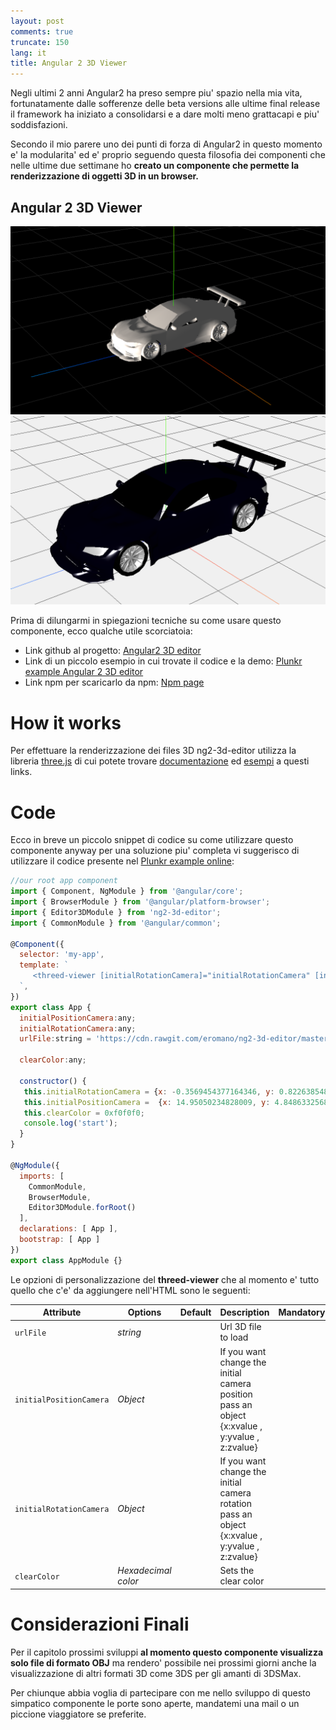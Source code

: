 ```yaml
---
layout: post
comments: true
truncate: 150
lang: it
title: Angular 2 3D Viewer
---
```

Negli ultimi 2 anni Angular2 ha preso sempre piu' spazio nella mia vita, fortunatamente dalle sofferenze delle beta versions alle ultime final release il framework ha iniziato a consolidarsi e a dare molti meno grattacapi e piu' soddisfazioni.

Secondo il mio parere uno dei punti di forza di Angular2 in questo momento e' la modularita' ed e' proprio seguendo questa filosofia dei componenti che nelle ultime due settimane ho **creato un componente che permette la renderizzazione di oggetti 3D in un browser.**

<div id="gallery">
    <h2>Angular 2 3D Viewer</h2>
    <div class="row">
        <article class="6u 12u$(xsmall) work-item">
            <a href="/images/ng2-3d-editor/ScreenShot1.png" class="image fit thumb"><img src="/images/ng2-3d-editor/ScreenShot1.png" alt="3d viewer angular 2" /></a>
        </article>
            <article class="6u 12u$(xsmall) work-item">
                <a href="/images/ng2-3d-editor/ScreenShot2.png" class="image fit thumb"><img src="/images/ng2-3d-editor/ScreenShot2.png" alt="3d viewer angular 2" /></a>
            </article>
        </div>
</div>

Prima di dilungarmi in spiegazioni tecniche su come usare questo componente, ecco qualche utile scorciatoia:

* Link github al progetto: [Angular2 3D editor](https://github.com/eromano/ng2-3d-editor)
* Link di un piccolo esempio in cui trovate il codice e la demo: [Plunkr example Angular 2 3D editor](https://plnkr.co/edit/I4lIyA?p=preview)
* Link npm per scaricarlo da npm: [Npm page](https://www.google.co.uk/webhp?sourceid=chrome-instant&ion=1&espv=2&ie=UTF-8#q=ng2%203d%20editor%20npm)

# How it works

Per effettuare la renderizzazione dei files 3D ng2-3d-editor utilizza la libreria [three.js](https://threejs.org) di cui potete trovare [documentazione](https://threejs.org/docs/index.html#Manual/Introduction/Creating_a_scene) ed [esempi](https://threejs.org/examples/) a questi links.

# Code

Ecco in breve un piccolo snippet di codice su come utilizzare questo componente anyway per una soluzione piu' completa vi suggerisco di utilizzare il codice presente nel [Plunkr example online](https://plnkr.co/edit/I4lIyA?p=preview):

```javascript
//our root app component
import { Component, NgModule } from '@angular/core';
import { BrowserModule } from '@angular/platform-browser';
import { Editor3DModule } from 'ng2-3d-editor';
import { CommonModule } from '@angular/common';

@Component({
  selector: 'my-app',
  template: `
     <threed-viewer [initialRotationCamera]="initialRotationCamera" [initialPositionCamera]="initialPositionCamera" [urlFile]="urlFile" [clearColor]="clearColor"></threed-viewer>
  `,
})
export class App {
  initialPositionCamera:any;
  initialRotationCamera:any;
  urlFile:string = 'https://cdn.rawgit.com/eromano/ng2-3d-editor/master/examples/obj/car/car.obj';

  clearColor:any;

  constructor() {
   this.initialRotationCamera = {x: -0.3569454377164346, y: 0.8226385481329694, z: 0.2668119404891661};
   this.initialPositionCamera =  {x: 14.95050234828009, y: 4.848633256815587, z: 13.0018215134665};
   this.clearColor = 0xf0f0f0;
   console.log('start');
  }
}

@NgModule({
  imports: [
    CommonModule,
    BrowserModule,
    Editor3DModule.forRoot()
  ],
  declarations: [ App ],
  bootstrap: [ App ]
})
export class AppModule {}
```

Le opzioni di personalizzazione del **threed-viewer** che al momento e' tutto quello che c'e' da aggiungere nell'HTML sono le seguenti:

Attribute     | Options     | Default      | Description | Mandatory
---           | ---         | ---          | ---         | ---
`urlFile`         | *string*    |        |  Url 3D file to load |
`initialPositionCamera`         | *Object*    |        |   If you want change  the initial camera position pass an object {x:xvalue , y:yvalue , z:zvalue}|
`initialRotationCamera`         | *Object*    |        |   If you want change  the initial camera rotation  pass an object {x:xvalue , y:yvalue , z:zvalue}|
`clearColor`         | *Hexadecimal color*    |        |   Sets the clear color |


# Considerazioni Finali

Per il capitolo prossimi sviluppi **al momento questo componente visualizza solo file di formato OBJ** ma rendero' possibile nei prossimi giorni anche la visualizzazione di altri formati 3D come 3DS per gli amanti di 3DSMax.

Per chiunque abbia voglia di partecipare con me nello sviluppo di questo simpatico componente le porte sono aperte, mandatemi una mail o un piccione viaggiatore se preferite.
